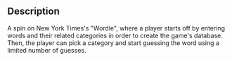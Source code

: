 ## Description
A spin on New York Times's "Wordle", where a player starts off by entering words and their related categories in order to create the game's database. Then, the player can pick a category and start guessing the word using a limited number of guesses.
